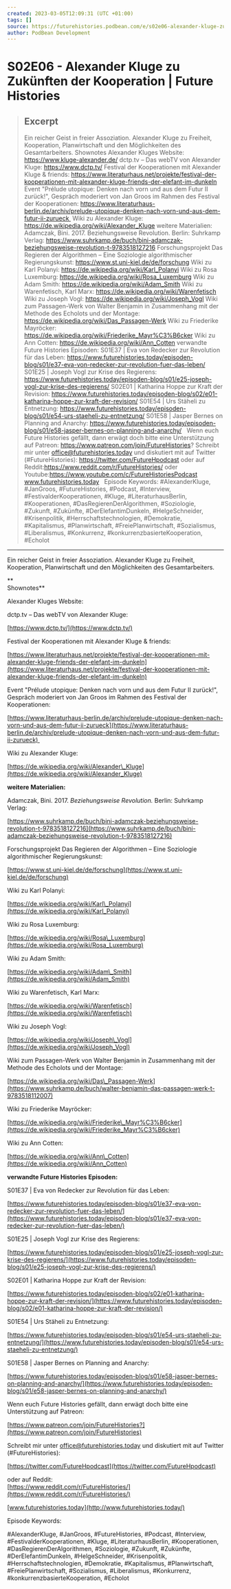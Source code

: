 ```yaml
---
created: 2023-03-05T12:09:31 (UTC +01:00)
tags: []
source: https://futurehistories.podbean.com/e/s02e06-alexander-kluge-zu-zukunften-der-kooperation/
author: PodBean Development
---
```


# S02E06 - Alexander Kluge zu Zukünften der Kooperation | Future Histories

> ## Excerpt
> Ein reicher Geist in freier Assoziation. Alexander Kluge zu Freiheit, Kooperation, Planwirtschaft und den Möglichkeiten des Gesamtarbeiters.
Shownotes
Alexander Kluges Website:
https://www.kluge-alexander.de/
dctp.tv – Das webTV von Alexander Kluge:
https://www.dctp.tv/
Festival der Kooperationen mit Alexander Kluge & friends:
https://www.literaturhaus.net/projekte/festival-der-kooperationen-mit-alexander-kluge-friends-der-elefant-im-dunkeln
Event "Prélude utopique: Denken nach vorn und aus dem Futur II zurück!", Gespräch moderiert von Jan Groos im Rahmen des Festival der Kooperationen:
https://www.literaturhaus-berlin.de/archiv/prelude-utopique-denken-nach-vorn-und-aus-dem-futur-ii-zurueck 
Wiki zu Alexander Kluge:
https://de.wikipedia.org/wiki/Alexander_Kluge
weitere Materialien:
Adamczak, Bini. 2017. Beziehungsweise Revolution. Berlin: Suhrkamp Verlag:
https://www.suhrkamp.de/buch/bini-adamczak-beziehungsweise-revolution-t-9783518127216
Forschungsprojekt Das Regieren der Algorithmen – Eine Soziologie algorithmischer Regierungskunst:
https://www.st.uni-kiel.de/de/forschung
Wiki zu Karl Polanyi:
https://de.wikipedia.org/wiki/Karl_Polanyi
Wiki zu Rosa Luxemburg:
https://de.wikipedia.org/wiki/Rosa_Luxemburg
Wiki zu Adam Smith:
https://de.wikipedia.org/wiki/Adam_Smith
Wiki zu Warenfetisch, Karl Marx:
https://de.wikipedia.org/wiki/Warenfetisch
Wiki zu Joseph Vogl:
https://de.wikipedia.org/wiki/Joseph_Vogl
Wiki zum Passagen-Werk von Walter Benjamin in Zusammenhang mit der Methode des Echolots und der Montage:
https://de.wikipedia.org/wiki/Das_Passagen-Werk
Wiki zu Friederike Mayröcker:
https://de.wikipedia.org/wiki/Friederike_Mayr%C3%B6cker
Wiki zu Ann Cotten:
https://de.wikipedia.org/wiki/Ann_Cotten
verwandte Future Histories Episoden:
S01E37 | Eva von Redecker zur Revolution für das Leben:
https://www.futurehistories.today/episoden-blog/s01/e37-eva-von-redecker-zur-revolution-fuer-das-leben/
S01E25 | Joseph Vogl zur Krise des Regierens:
https://www.futurehistories.today/episoden-blog/s01/e25-joseph-vogl-zur-krise-des-regierens/
S02E01 | Katharina Hoppe zur Kraft der Revision:
https://www.futurehistories.today/episoden-blog/s02/e01-katharina-hoppe-zur-kraft-der-revision/
S01E54 | Urs Stäheli zu Entnetzung:
https://www.futurehistories.today/episoden-blog/s01/e54-urs-staeheli-zu-entnetzung/
S01E58 | Jasper Bernes on Planning and Anarchy:
https://www.futurehistories.today/episoden-blog/s01/e58-jasper-bernes-on-planning-and-anarchy/
 
Wenn euch Future Histories gefällt, dann erwägt doch bitte eine Unterstützung auf Patreon:
https://www.patreon.com/join/FutureHistories?
Schreibt mir unter office@futurehistories.today und diskutiert mit auf Twitter (#FutureHistories):
https://twitter.com/FutureHpodcast
oder auf Reddit:https://www.reddit.com/r/FutureHistories/
oder Youtube:https://www.youtube.com/c/FutureHistoriesPodcast
www.futurehistories.today
 
Episode Keywords:
#AlexanderKluge, #JanGroos, #FutureHistories, #Podcast, #Interview, #FestivalderKooperationen, #Kluge, #LiteraturhausBerlin, #Kooperationen, #DasRegierenDerAlgorithmen, #Soziologie, #Zukunft, #Zukünfte, #DerElefantimDunkeln, #HelgeSchneider, #Krisenpolitik, #Herrschaftstechnologien, #Demokratie, #Kapitalismus, #Planwirtschaft, #FreiePlanwirtschaft, #Sozialismus, #Liberalismus, #Konkurrenz, #konkurrenzbasierteKooperation, #Echolot

---
Ein reicher Geist in freier Assoziation. Alexander Kluge zu Freiheit, Kooperation, Planwirtschaft und den Möglichkeiten des Gesamtarbeiters.

**  
Shownotes**

Alexander Kluges Website:

dctp.tv – Das webTV von Alexander Kluge:

[https://www.dctp.tv/](https://www.dctp.tv/)

  
Festival der Kooperationen mit Alexander Kluge & friends:

[https://www.literaturhaus.net/projekte/festival-der-kooperationen-mit-alexander-kluge-friends-der-elefant-im-dunkeln](https://www.literaturhaus.net/projekte/festival-der-kooperationen-mit-alexander-kluge-friends-der-elefant-im-dunkeln)

  
Event "Prélude utopique: Denken nach vorn und aus dem Futur II zurück!", Gespräch moderiert von Jan Groos im Rahmen des Festival der Kooperationen:

[https://www.literaturhaus-berlin.de/archiv/prelude-utopique-denken-nach-vorn-und-aus-dem-futur-ii-zurueck](https://www.literaturhaus-berlin.de/archiv/prelude-utopique-denken-nach-vorn-und-aus-dem-futur-ii-zurueck) 

  
Wiki zu Alexander Kluge:

[https://de.wikipedia.org/wiki/Alexander\_Kluge](https://de.wikipedia.org/wiki/Alexander_Kluge)

  
**weitere Materialien:**

  
Adamczak, Bini. 2017. _Beziehungsweise Revolution._ Berlin: Suhrkamp Verlag:

[https://www.suhrkamp.de/buch/bini-adamczak-beziehungsweise-revolution-t-9783518127216](https://www.suhrkamp.de/buch/bini-adamczak-beziehungsweise-revolution-t-9783518127216)

  
Forschungsprojekt Das Regieren der Algorithmen – Eine Soziologie algorithmischer Regierungskunst:

[https://www.st.uni-kiel.de/de/forschung](https://www.st.uni-kiel.de/de/forschung)

  
Wiki zu Karl Polanyi:

[https://de.wikipedia.org/wiki/Karl\_Polanyi](https://de.wikipedia.org/wiki/Karl_Polanyi)

  
Wiki zu Rosa Luxemburg:

[https://de.wikipedia.org/wiki/Rosa\_Luxemburg](https://de.wikipedia.org/wiki/Rosa_Luxemburg)

  
Wiki zu Adam Smith:

[https://de.wikipedia.org/wiki/Adam\_Smith](https://de.wikipedia.org/wiki/Adam_Smith)

  
Wiki zu Warenfetisch, Karl Marx:

[https://de.wikipedia.org/wiki/Warenfetisch](https://de.wikipedia.org/wiki/Warenfetisch)

  
Wiki zu Joseph Vogl:

[https://de.wikipedia.org/wiki/Joseph\_Vogl](https://de.wikipedia.org/wiki/Joseph_Vogl)

  
Wiki zum Passagen-Werk von Walter Benjamin in Zusammenhang mit der Methode des Echolots und der Montage:

[https://de.wikipedia.org/wiki/Das\_Passagen-Werk](https://www.suhrkamp.de/buch/walter-benjamin-das-passagen-werk-t-9783518112007)

  
Wiki zu Friederike Mayröcker:

[https://de.wikipedia.org/wiki/Friederike\_Mayr%C3%B6cker](https://de.wikipedia.org/wiki/Friederike_Mayr%C3%B6cker)

  
Wiki zu Ann Cotten:

[https://de.wikipedia.org/wiki/Ann\_Cotten](https://de.wikipedia.org/wiki/Ann_Cotten)

  
**verwandte Future Histories Episoden:**

S01E37 | Eva von Redecker zur Revolution für das Leben:

[https://www.futurehistories.today/episoden-blog/s01/e37-eva-von-redecker-zur-revolution-fuer-das-leben/](https://www.futurehistories.today/episoden-blog/s01/e37-eva-von-redecker-zur-revolution-fuer-das-leben/)

  
S01E25 | Joseph Vogl zur Krise des Regierens:

[https://www.futurehistories.today/episoden-blog/s01/e25-joseph-vogl-zur-krise-des-regierens/](https://www.futurehistories.today/episoden-blog/s01/e25-joseph-vogl-zur-krise-des-regierens/)

  
S02E01 | Katharina Hoppe zur Kraft der Revision:

[https://www.futurehistories.today/episoden-blog/s02/e01-katharina-hoppe-zur-kraft-der-revision/](https://www.futurehistories.today/episoden-blog/s02/e01-katharina-hoppe-zur-kraft-der-revision/)

  
S01E54 | Urs Stäheli zu Entnetzung:

[https://www.futurehistories.today/episoden-blog/s01/e54-urs-staeheli-zu-entnetzung/](https://www.futurehistories.today/episoden-blog/s01/e54-urs-staeheli-zu-entnetzung/)

  
S01E58 | Jasper Bernes on Planning and Anarchy:

[https://www.futurehistories.today/episoden-blog/s01/e58-jasper-bernes-on-planning-and-anarchy/](https://www.futurehistories.today/episoden-blog/s01/e58-jasper-bernes-on-planning-and-anarchy/)

Wenn euch Future Histories gefällt, dann erwägt doch bitte eine Unterstützung auf Patreon:

[https://www.patreon.com/join/FutureHistories?](https://www.patreon.com/join/FutureHistories)

Schreibt mir unter office@futurehistories.today und diskutiert mit auf Twitter (#FutureHistories):

[https://twitter.com/FutureHpodcast](https://twitter.com/FutureHpodcast)

oder auf Reddit:  
[https://www.reddit.com/r/FutureHistories/](https://www.reddit.com/r/FutureHistories/)

[www.futurehistories.today](http://www.futurehistories.today/)

Episode Keywords:

#AlexanderKluge, #JanGroos, #FutureHistories, #Podcast, #Interview, #FestivalderKooperationen, #Kluge, #LiteraturhausBerlin, #Kooperationen, #DasRegierenDerAlgorithmen, #Soziologie, #Zukunft, #Zukünfte, #DerElefantimDunkeln, #HelgeSchneider, #Krisenpolitik, #Herrschaftstechnologien, #Demokratie, #Kapitalismus, #Planwirtschaft, #FreiePlanwirtschaft, #Sozialismus, #Liberalismus, #Konkurrenz, #konkurrenzbasierteKooperation, #Echolot
